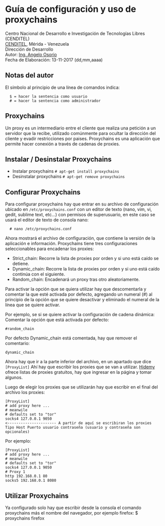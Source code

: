 # Guía de configuración y uso de proxychains
Centro Nacional de Desarrollo e Investigación de Tecnologías Libres (CENDITEL) <br>
[CENDITEL](https://www.cenditel.gob.ve/), Mérida - Venezuela<br>
Dirección de Desarrollo<br>
Autor: [Ing. Angelo Osorio](https://twitter.com/Engel_PAIN)<br>
Fecha de Elaboración: 13-11-2017 (dd,mm,aaaa)

## Notas del autor
El símbolo al principio de una línea de comandos indica:
```
  $ = hacer la sentencia como usuario
  # = hacer la sentencia como administrador
```

## Proxychains
Un proxy es un intermediario entre el cliente que realiza una petición a un servidor que la recibe,
utilizado comúnmente para ocultar la dirección del cliente y evadir restricciones por paises.
Proxychains es una aplicación que permite hacer conexión a través de cadenas de proxies.

## Instalar / Desinstalar Proxychains
* Instalar proxychains  `# apt-get install proxychains`
* Desinstalar proxychains  `# apt-get remove proxychains`

## Configurar Proxychains
Para configurar proxychains hay que entrar en su archivo de configuración ubicado en `/etc/proxychains.conf`
con un editor de texto (nano, vim, vi, gedit, sublime text, etc...) con permisos de superusuario,
en este caso se usará el editor de texto de consola nano:
```
  # nano /etc/proxychains.conf
```
Ahora mostrará el archivo de configuración, que contiene la versión de la aplicación e información.
Proxychains tiene tres configuraciones seleccionables para encadenar los proxies:
* Strict_chain: Recorre la lista de proxies por orden y si uno está caído se detiene.
* Dynamic_chain: Recorre la lista de proxies por orden y si uno está caído continúa con el siguiente.
* Random_chain: Encadenará un proxy tras otro aleatoriamente.

Para activar la opción que se quiera utilizar hay que descomentarla y comentar la que esté activada
por defecto, agregando un numeral (#) al principio de la opción que se quiere desactivar y eliminado
el numeral de la línea que se quiere activar.

Por ejemplo, se si se quiere activar la configuración de cadena dinámica:
Comentar la opción que está activada por defecto:
```
#random_chain
```
Por defecto Dynamic_chain está comentada, hay que remover el comentario:
```
dynamic_chain
```

Ahora hay que ir a la parte inferior del archivo, en un apartado que dice `[ProxyList]`
Ahí hay que escribir los proxies que se van a utilizar. [Hidemy](https://hidemy.name/es/proxy-list/)
ofrece listas de proxies gratuitos, hay que ingresar en la página y tomar algunos.

Luego de elegir los proxies que se utilizarán hay que escribir en el final del archivo los proxies:
```
[ProxyList]
# add proxy here ...
# meanwile
# defaults set to "tor"
socks4 127.0.0.1 9050
<---------------------- A partir de aquí se escribiran los proxies
Tipo Host Puerto usuario contraseña (usuario y contraseña son opcionales)
```

Por ejemplo:
```
[ProxyList]
# add proxy here ...
# meanwile
# defaults set to "tor"
socks4 127.0.0.1 9050
# Proxy 1
http 192.168.0.1 80
socks5 192.168.0.1 8080
```

## Utilizar Proxychains
Ya configurado solo hay que escribir desde la consola el comando proxychains más el nombre del
navegador, por ejemplo firefox:
  $ proxychains firefox